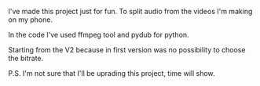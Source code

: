 I've made this project just for fun. To split audio from the videos I'm making on my phone.

In the code I've used ffmpeg tool and pydub for python.

Starting from the V2 because in first version was no possibility to choose the bitrate.

P.S. I'm not sure that I'll be uprading this project, time will show.

